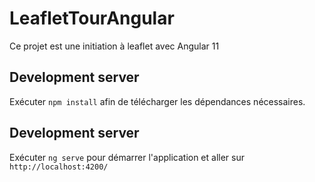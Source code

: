 # LeafletTourAngular

Ce projet est une initiation à leaflet avec Angular 11

## Development server

Exécuter `npm install` afin de télécharger les dépendances nécessaires.

## Development server

Exécuter `ng serve` pour démarrer l'application et aller sur `http://localhost:4200/`

